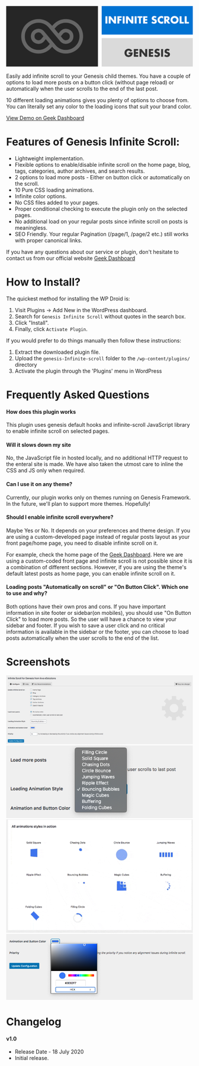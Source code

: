 <img src="images/banner-1544x500.jpg" alt="Genesis Infite Scroll" />

Easily add infinite scroll to your Genesis child themes. You have a couple of options to load more posts on a button click (without page reload) or automatically when the user scrolls to the end of the last post.

10 different loading animations gives you plenty of options to choose from. You can literally set any color to the loading icons that suit your brand color.

[View Demo on Geek Dashboard](https://www.geekdashboard.com/category/news/)


# Features of Genesis Infinite Scroll:

* Lightweight implementation.
* Flexible options to enable/disable infinite scroll on the home page, blog, tags, categories, author archives, and search results.
* 2 options to load more posts - Either on button click or automatically on the scroll.
* 10 Pure CSS loading animations.
* Infinite color options.
* No CSS files added to your pages.
* Proper conditional checking to execute the plugin only on the selected pages.
* No additional load on your regular posts since infinite scroll on posts is meaningless.
* SEO Friendly. Your regular Pagination (/page/1, /page/2 etc.) still works with proper canonical links.

If you have any questions about our service or plugin, don't hesitate to contact us from our official website [Geek Dashboard](https://www.geekdashboard.com/)


# How to Install?

The quickest method for installing the WP Droid is:

1. Visit Plugins -> Add New in the WordPress dashboard.
1. Search for `Genesis Infinite Scroll` without quotes in the search box.
1. Click "Install".
1. Finally, click `Activate Plugin`.

If you would prefer to do things manually then follow these instructions:

1. Extract the downloaded plugin file.
1. Upload the `genesis-Infinite-scroll` folder to the `/wp-content/plugins/` directory
1. Activate the plugin through the 'Plugins' menu in WordPress


# Frequently Asked Questions

#### How does this plugin works
This plugin uses genesis default hooks and infinite-scroll JavaScript library to enable infinite scroll on selected pages.

#### Will it slows down my site
No, the JavaScript file in hosted locally, and no additional HTTP request to the enteral site is made. We have also taken the utmost care to inline the CSS and JS only when required.

#### Can I use it on any theme?
Currently, our plugin works only on themes running on Genesis Framework. In the future, we'll plan to support more themes. Hopefully!

#### Should I enable infinite scroll everywhere?
Maybe Yes or No. It depends on your preferences and theme design.
If you are using a custom-developed page instead of regular posts layout as your front page/home page, you need to disable infinite scroll on it.

For example, check the home page of the [Geek Dashboard](https://www.geekdashboard.com/). Here we are using a custom-coded front page and infinite scroll is not possible since it is a combination of different sections. However, if you are using the theme's default latest posts as home page, you can enable infinite scroll on it.

#### Loading posts "Automatically on scroll" or "On Button Click". Which one to use and why?
Both options have their own pros and cons. If you have important information in site footer or sidebar(on mobiles), you should use "On Button Click" to load more posts. So the user will have a chance to view your sidebar and footer. If you wish to save a user click and no critical information is available in the sidebar or the footer, you can choose to load posts automatically when the user scrolls to the end of the list.

# Screenshots
<img src="images/screenshot-1.png" alt="All Plugin Settings"/>
<img src="images/screenshot-2.png" alt="Animation Styles"/>
<img src="images/screenshot-3.gif" alt="Loading Animatins"/>
<img src="images/screenshot-4.png" alt="Infinite Colors"/>


# Changelog

#### v1.0
* Release Date - 18 July 2020
* Initial release.
